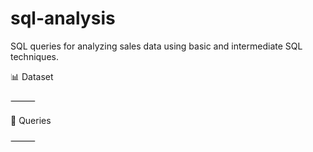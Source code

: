 # sql-analysis
SQL queries for analyzing sales data using basic and intermediate SQL techniques.

📊 Dataset


⸻

📂 Queries


⸻
